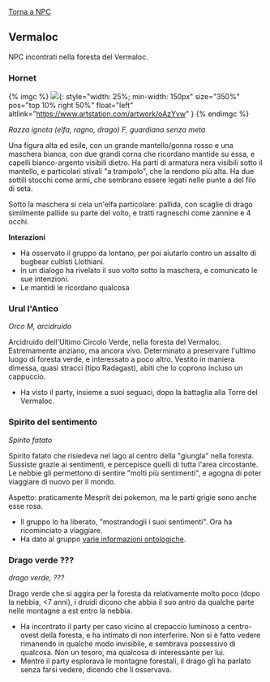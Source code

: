 [Torna a NPC](../npc)

## Vermaloc

NPC incontrati nella foresta del Vermaloc.

### Hornet

{% imgc %}
![](https://cdna.artstation.com/p/assets/images/images/032/065/878/large/moira-mcmahon-hollowknighthornet.jpg?1605376747){: style="width: 25%; min-width: 150px" size="350%" pos="top 10% right 50%" float="left" altlink="https://www.artstation.com/artwork/oAzYvw" }
{% endimgc %}

*Razza ignota (elfa, ragno, drago) F, guardiana senza meta*

Una figura alta ed esile, con un grande mantello/gonna rosso e una maschera bianca, con due grandi corna che ricordano mantide su essa, e capelli bianco-argento visibili dietro. Ha parti di armatura nera visibili sotto il mantello, e particolari stivali "a trampolo", che la rendono più alta. Ha due sottili stocchi come armi, che sembrano essere legati nelle punte a del filo di seta.

Sotto la maschera si cela un'elfa particolare: pallida, con scaglie di drago similmente pallide su parte del volto, e tratti ragneschi come zannine e 4 occhi.

**Interazioni**

- Ha osservato il gruppo da lontano, per poi aiutarlo contro un assalto di bugbear cultisti Llothiani.
- In un dialogo ha rivelato il suo volto sotto la maschera, e comunicato le sue intenzioni.
- Le mantidi le ricordano qualcosa

### Urul l'Antico
*Orco M, arcidruido*

Arcidruido dell'Ultimo Circolo Verde, nella foresta del Vermaloc. Estremamente anziano, ma ancora vivo.
Determinato a preservare l'ultimo luogo di foresta verde, e interessato a poco altro.
Vestito in maniera dimessa, quasi stracci (tipo Radagast), abiti che lo coprono incluso un cappuccio.

- Ha visto il party, insieme a suoi seguaci, dopo la battaglia alla Torre del Vermaloc.

### Spirito del sentimento
*Spirito fatato*

Spirito fatato che risiedeva nel lago al centro della "giungla" nella foresta. Sussiste grazie ai sentimenti, e percepisce quelli di tutta l'area circostante. Le nebbie gli permettono di sentire "molti più sentimenti", e agogna di poter viaggiare di nuovo per il mondo.

Aspetto: praticamente Mesprit dei pokemon, ma le parti grigie sono anche esse rosa.

- Il gruppo lo ha liberato, "mostrandogli i suoi sentimenti". Ora ha ricominciato a viaggiare.
- Ha dato al gruppo [varie informazioni ontologiche](/xho/sessioni#sessione-19---la-forza-del-sentimento).

### Drago verde ???
*drago verde, ???*

Drago verde che si aggira per la foresta da relativamente molto poco (dopo la nebbia, <7 anni), i druidi dicono che abbia il suo antro da qualche parte nelle montagne a est entro la nebbia.

- Ha incontrato il party per caso vicino al crepaccio luminoso a centro-ovest della foresta, e ha intimato di non interferire. Non si è fatto vedere rimanendo in qualche modo invisibile, e sembrava possessivo di qualcosa. Non un tesoro, ma qualcosa di interessante per lui.
- Mentre il party esplorava le montagne forestali, il drago gli ha parlato senza farsi vedere, dicendo che li osservava.